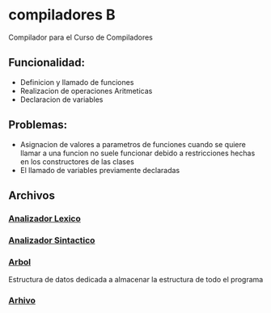 # compiladores B
Compilador para el Curso de Compiladores
## Funcionalidad:
* Definicion y llamado de funciones
* Realizacion de operaciones Aritmeticas
* Declaracion de variables
## Problemas:
* Asignacion de valores a parametros de funciones cuando se quiere llamar a una funcion no suele funcionar debido a restricciones hechas en los constructores de las clases
* El llamado de variables previamente declaradas
## Archivos
### [Analizador Lexico](/lexer.l)
### [Analizador Sintactico](/parser.y)
### [Arbol](/ast.hpp)
Estructura de datos dedicada a almacenar la estructura de todo el programa
### [Arhivo](/main.ccc)
